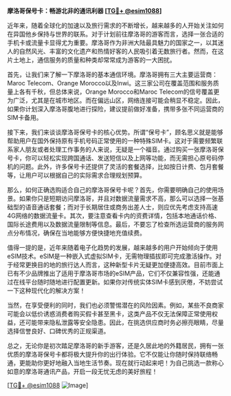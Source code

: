 **摩洛哥保号卡：畅游北非的通讯利器 [[TG💪+ @esim1088](https://t.me/s/esim1088)]**

近年来，随着全球化的加速以及旅行需求的不断增长，越来越多的人开始关注如何在异国他乡保持与世界的联系。对于计划前往摩洛哥的游客而言，选择一张合适的手机卡或流量卡显得尤为重要。摩洛哥作为非洲大陆最具魅力的国家之一，以其迷人的自然风光、丰富的文化遗产和热情好客的人民吸引着无数旅行者。然而，在这片土地上，通信服务的质量和种类却常常成为游客的一大困扰。

首先，让我们来了解一下摩洛哥的基本通信环境。摩洛哥拥有三大主要运营商：Maroc Telecom、Orange Morocco以及Inwi。这三家公司在覆盖范围和服务质量上各有千秋，但总体来说，Orange Morocco和Maroc Telecom的信号覆盖更为广泛，尤其是在城市地区。而在偏远山区，网络连接可能会稍显不稳定。因此，如果你计划深入摩洛哥腹地进行探险，建议提前做好准备，携带多张不同运营商的SIM卡备用。

接下来，我们来谈谈摩洛哥保号卡的核心优势。所谓“保号卡”，顾名思义就是能够帮助用户在国外保持原有手机号码正常使用的一种特殊SIM卡。这对于需要频繁联系家人朋友或者处理工作事务的人来说，无疑是一个福音。通过购买一张摩洛哥保号卡，你可以轻松实现跨国通话、发送短信以及上网等功能，而无需担心原号码停机的问题。此外，许多保号卡还提供了灵活的套餐选择，比如按日计费、包月套餐等，让用户可以根据自己的实际需求合理规划预算。

那么，如何正确选购适合自己的摩洛哥保号卡呢？首先，你需要明确自己的使用场景。如果你只是短期访问摩洛哥，并且对数据流量需求不高，那么可以选择一张基础型的语音通话套餐；而对于长期居住或商务出差人士，则应优先考虑支持高速4G网络的数据流量卡。其次，要注意查看卡内的资费详情，包括本地通话价格、国际长途费用以及数据流量限制等信息。最后，不要忘了检查所选运营商的服务网点分布情况，确保在当地能够方便快捷地充值续费。

值得一提的是，近年来随着电子化趋势的发展，越来越多的用户开始倾向于使用eSIM技术。eSIM是一种嵌入式虚拟SIM卡，无需物理插拔即可完成激活操作。对于经常更换目的地的旅行达人而言，这种新型卡片无疑更加便捷高效。目前市面上已有不少品牌推出了适用于摩洛哥市场的eSIM产品，它们不仅兼容性强，还能通过在线平台随时随地进行配置更新。如果你对传统实体SIM卡感到厌倦，不妨尝试一下这种现代化的解决方案！

当然，在享受便利的同时，我们也必须警惕潜在的风险因素。例如，某些不良商家可能会以低价诱惑消费者购买假卡甚至黑卡，这类产品不仅无法保障正常使用权益，还可能带来隐私泄露等安全隐患。因此，在挑选供应商时务必擦亮眼睛，尽量选择信誉良好、口碑优秀的正规渠道。

总之，无论你是初次踏足摩洛哥的新手游客，还是久居此地的外籍居民，拥有一张优质的摩洛哥保号卡都将极大提升你的出行体验。它不仅能让你随时保持联络畅通，更能助你更好地融入当地生活节奏。现在就行动起来吧！为自己挑选一款称心如意的摩洛哥通讯产品，开启一段无忧无虑的美好旅程！

[[TG💪+ @esim1088](https://t.me/s/esim1088) ![Image](https://i.postimg.cc/4NQfJmqS/Snipaste-2025-05-13-00-14-12.png)]